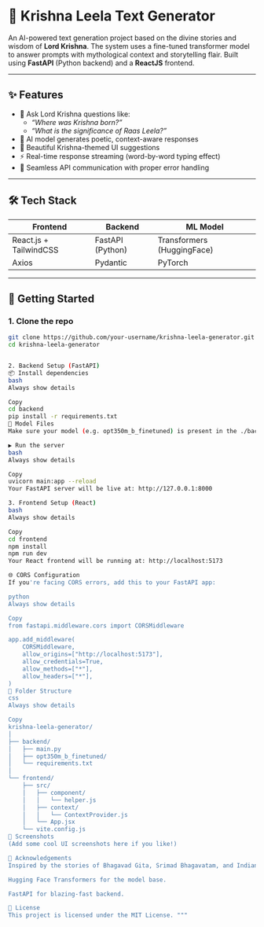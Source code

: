 # 🧿 Krishna Leela Text Generator

An AI-powered text generation project based on the divine stories and wisdom of **Lord Krishna**. The system uses a fine-tuned transformer model to answer prompts with mythological context and storytelling flair. Built using **FastAPI** (Python backend) and a **ReactJS** frontend.

---

## ✨ Features

- 🔮 Ask Lord Krishna questions like:
  - *“Where was Krishna born?”*
  - *“What is the significance of Raas Leela?”*
- 🤖 AI model generates poetic, context-aware responses
- 🧘 Beautiful Krishna-themed UI suggestions
- ⚡ Real-time response streaming (word-by-word typing effect)
- 🔗 Seamless API communication with proper error handling

---

## 🛠️ Tech Stack

| Frontend           | Backend           | ML Model             |
|--------------------|-------------------|----------------------|
| React.js + TailwindCSS | FastAPI (Python) | Transformers (HuggingFace) |
| Axios              | Pydantic          | PyTorch              |

---

## 🚀 Getting Started

### 1. Clone the repo

```bash
git clone https://github.com/your-username/krishna-leela-generator.git
cd krishna-leela-generator


2. Backend Setup (FastAPI)
📦 Install dependencies
bash
Always show details

Copy
cd backend
pip install -r requirements.txt
📁 Model Files
Make sure your model (e.g. opt350m_b_finetuned) is present in the ./backend/ directory.

▶️ Run the server
bash
Always show details

Copy
uvicorn main:app --reload
Your FastAPI server will be live at: http://127.0.0.1:8000

3. Frontend Setup (React)
bash
Always show details

Copy
cd frontend
npm install
npm run dev
Your React frontend will be running at: http://localhost:5173

🌐 CORS Configuration
If you're facing CORS errors, add this to your FastAPI app:

python
Always show details

Copy
from fastapi.middleware.cors import CORSMiddleware

app.add_middleware(
    CORSMiddleware,
    allow_origins=["http://localhost:5173"],
    allow_credentials=True,
    allow_methods=["*"],
    allow_headers=["*"],
)
📂 Folder Structure
css
Always show details

Copy
krishna-leela-generator/
│
├── backend/
│   ├── main.py
│   ├── opt350m_b_finetuned/
│   └── requirements.txt
│
└── frontend/
    ├── src/
    │   ├── component/
    │   │   └── helper.js
    │   ├── context/
    │   │   └── ContextProvider.js
    │   └── App.jsx
    └── vite.config.js
📸 Screenshots
(Add some cool UI screenshots here if you like!)

🙏 Acknowledgements
Inspired by the stories of Bhagavad Gita, Srimad Bhagavatam, and Indian mythology.

Hugging Face Transformers for the model base.

FastAPI for blazing-fast backend.

📜 License
This project is licensed under the MIT License. """